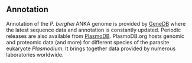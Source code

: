 Annotation
----------

Annotation of the *P. berghei* ANKA genome is provided by
[GeneDB](http://www.genedb.org/Homepage/Pchabaudi) where the latest
sequence data and annotation is constantly updated. Periodic releases
are also available from [PlasmoDB](http://www.plasmodb.org).
PlasmoDB.org hosts genomic and proteomic data (and more) for different
species of the parasite eukaryote *Plasmodium*. It brings together data
provided by numerous laboratories worldwide.

